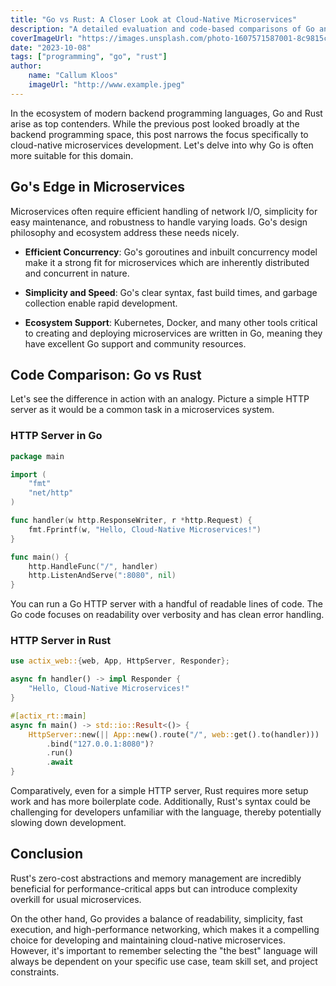 ```yaml
---
title: "Go vs Rust: A Closer Look at Cloud-Native Microservices"
description: "A detailed evaluation and code-based comparisons of Go and Rust, focusing on the development of Cloud-Native Microservices"
coverImageUrl: "https://images.unsplash.com/photo-1607571587001-8c9815cb72b5?ixlib=rb-4.0.3&ixid=M3wxMjA3fDB8MHxwaG90by1wYWdlfHx8fGVufDB8fHx8fA%3D%3D&auto=format&fit=crop&w=1487&q=80"
date: "2023-10-08"
tags: ["programming", "go", "rust"]
author:
    name: "Callum Kloos"
    imageUrl: "http://www.example.jpeg"
---
```


In the ecosystem of modern backend programming languages, Go and Rust arise as top contenders. While the previous post looked broadly at the backend programming space, this post narrows the focus specifically to cloud-native microservices development. Let's delve into why Go is often more suitable for this domain.

## Go's Edge in Microservices

Microservices often require efficient handling of network I/O, simplicity for easy maintenance, and robustness to handle varying loads. Go's design philosophy and ecosystem address these needs nicely.

-   **Efficient Concurrency**: Go's goroutines and inbuilt concurrency model make it a strong fit for microservices which are inherently distributed and concurrent in nature.

-   **Simplicity and Speed**: Go's clear syntax, fast build times, and garbage collection enable rapid development.

-   **Ecosystem Support**: Kubernetes, Docker, and many other tools critical to creating and deploying microservices are written in Go, meaning they have excellent Go support and community resources.

## Code Comparison: Go vs Rust

Let's see the difference in action with an analogy. Picture a simple HTTP server as it would be a common task in a microservices system.

### HTTP Server in Go

```go
package main

import (
	"fmt"
	"net/http"
)

func handler(w http.ResponseWriter, r *http.Request) {
	fmt.Fprintf(w, "Hello, Cloud-Native Microservices!")
}

func main() {
	http.HandleFunc("/", handler)
	http.ListenAndServe(":8080", nil)
}
```

You can run a Go HTTP server with a handful of readable lines of code. The Go code focuses on readability over verbosity and has clean error handling.

### HTTP Server in Rust

```rust
use actix_web::{web, App, HttpServer, Responder};

async fn handler() -> impl Responder {
    "Hello, Cloud-Native Microservices!"
}

#[actix_rt::main]
async fn main() -> std::io::Result<()> {
    HttpServer::new(|| App::new().route("/", web::get().to(handler)))
        .bind("127.0.0.1:8080")?
        .run()
        .await
}
```

Comparatively, even for a simple HTTP server, Rust requires more setup work and has more boilerplate code. Additionally, Rust's syntax could be challenging for developers unfamiliar with the language, thereby potentially slowing down development.

## Conclusion

Rust's zero-cost abstractions and memory management are incredibly beneficial for performance-critical apps but can introduce complexity overkill for usual microservices.

On the other hand, Go provides a balance of readability, simplicity, fast execution, and high-performance networking, which makes it a compelling choice for developing and maintaining cloud-native microservices. However, it's important to remember selecting the "the best" language will always be dependent on your specific use case, team skill set, and project constraints.
